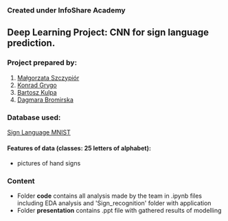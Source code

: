 ### Created under InfoShare Academy
## Deep Learning Project: CNN for sign language prediction.

### Project prepared by: 
1. [Małgorzata Szczypiór](https://github.com/malgorzata-szczypior)
1. [Konrad Grygo](https://github.com/konradg92)
1. [Bartosz Kulpa](https://github.com/bkulpa)
1. [Dagmara Bromirska](https://github.com/dbromirska)

### Database used:
[Sign Language MNIST](https://www.kaggle.com/datamunge/sign-language-mnist)
#### Features of data (classes: 25 letters of alphabet):
* pictures of hand signs

### Content
* Folder **code** contains all analysis made by the team in .ipynb files including EDA analysis and 'Sign_recognition' folder with application
* Folder **presentation** contains .ppt file with gathered results of modelling
